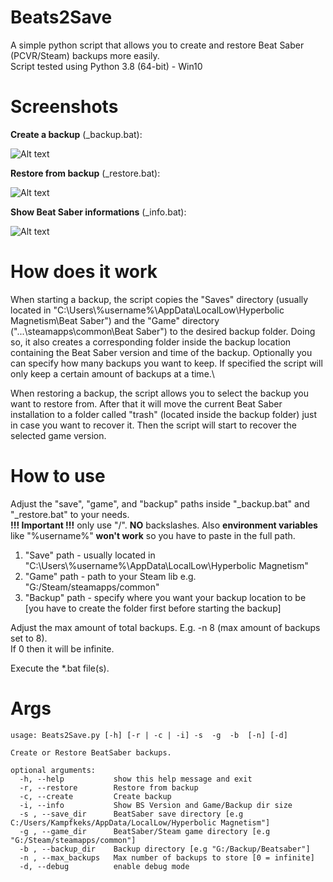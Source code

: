 # Beats2Save

A simple python script that allows you to create and restore Beat Saber (PCVR/Steam) backups more easily.\
Script tested using Python 3.8 (64-bit) - Win10

# Screenshots
**Create a backup** (_backup.bat):

![Alt text](/../master/screenshots/backup.png?raw=true "_backup.bat")

**Restore from backup** (_restore.bat):

![Alt text](/../master/screenshots/restore.png?raw=true "_restore.bat")

**Show Beat Saber informations** (_info.bat):

![Alt text](/../master/screenshots/info.png?raw=true "_info.bat")

# How does it work
When starting a backup, the script copies the "Saves" directory (usually located in "C:\Users\\%username%\\AppData\LocalLow\Hyperbolic Magnetism\Beat Saber") and the "Game" directory ("...\steamapps\common\Beat Saber") to the desired backup folder. Doing so, it also creates a corresponding folder inside the backup location containing the Beat Saber version and time of the backup. Optionally you can specify how many backups you want to keep. If specified the script will only keep a certain amount of backups at a time.\

When restoring a backup, the script allows you to select the backup you want to restore from. After that it will move the current Beat Saber installation to a folder called "trash" (located inside the backup folder) just in case you want to recover it. Then the script will start to recover the selected game version.

# How to use
Adjust the "save", "game", and "backup" paths inside "_backup.bat" and "_restore.bat" to your needs.\
**!!! Important !!!** only use "/". **NO** backslashes. Also **environment variables** like "%username%" **won't work** so you have to paste in the full path.
1. "Save" path - usually located in "C:\Users\\%username%\\AppData\LocalLow\Hyperbolic Magnetism\"
2. "Game" path - path to your Steam lib e.g. "G:/Steam/steamapps/common"
3. "Backup" path - specify where you want your backup location to be [you have to create the folder first before starting the backup]

Adjust the max amount of total backups. E.g. -n 8 (max amount of backups set to 8).\
If 0 then it will be infinite.

Execute the *.bat file(s).


# Args
```test
usage: Beats2Save.py [-h] [-r | -c | -i] -s  -g  -b  [-n] [-d]

Create or Restore BeatSaber backups.

optional arguments:
  -h, --help           show this help message and exit
  -r, --restore        Restore from backup
  -c, --create         Create backup
  -i, --info           Show BS Version and Game/Backup dir size
  -s , --save_dir      BeatSaber save directory [e.g C:/Users/Kampfkeks/AppData/LocalLow/Hyperbolic Magnetism"]
  -g , --game_dir      BeatSaber/Steam game directory [e.g "G:/Steam/steamapps/common"]
  -b , --backup_dir    Backup directory [e.g "G:/Backup/Beatsaber"]
  -n , --max_backups   Max number of backups to store [0 = infinite]
  -d, --debug          enable debug mode
```
